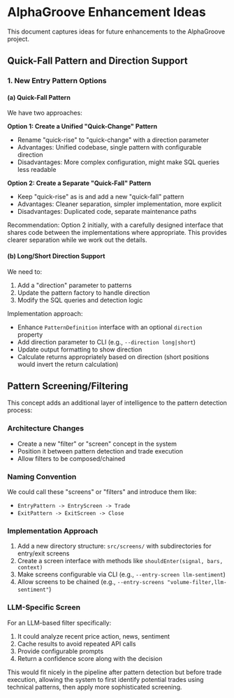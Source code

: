 # AlphaGroove Enhancement Ideas

This document captures ideas for future enhancements to the AlphaGroove project.

## Quick-Fall Pattern and Direction Support

### 1. New Entry Pattern Options

#### (a) Quick-Fall Pattern

We have two approaches:

**Option 1: Create a Unified "Quick-Change" Pattern**

- Rename "quick-rise" to "quick-change" with a direction parameter
- Advantages: Unified codebase, single pattern with configurable direction
- Disadvantages: More complex configuration, might make SQL queries less readable

**Option 2: Create a Separate "Quick-Fall" Pattern**

- Keep "quick-rise" as is and add a new "quick-fall" pattern
- Advantages: Cleaner separation, simpler implementation, more explicit
- Disadvantages: Duplicated code, separate maintenance paths

Recommendation: Option 2 initially, with a carefully designed interface that shares code between the
implementations where appropriate. This provides clearer separation while we work out the details.

#### (b) Long/Short Direction Support

We need to:

1. Add a "direction" parameter to patterns
2. Update the pattern factory to handle direction
3. Modify the SQL queries and detection logic

Implementation approach:

- Enhance `PatternDefinition` interface with an optional `direction` property
- Add direction parameter to CLI (e.g., `--direction long|short`)
- Update output formatting to show direction
- Calculate returns appropriately based on direction (short positions would invert the return
  calculation)

## Pattern Screening/Filtering

This concept adds an additional layer of intelligence to the pattern detection process:

### Architecture Changes

- Create a new "filter" or "screen" concept in the system
- Position it between pattern detection and trade execution
- Allow filters to be composed/chained

### Naming Convention

We could call these "screens" or "filters" and introduce them like:

- `EntryPattern -> EntryScreen -> Trade`
- `ExitPattern -> ExitScreen -> Close`

### Implementation Approach

1. Add a new directory structure: `src/screens/` with subdirectories for entry/exit screens
2. Create a screen interface with methods like `shouldEnter(signal, bars, context)`
3. Make screens configurable via CLI (e.g., `--entry-screen llm-sentiment`)
4. Allow screens to be chained (e.g., `--entry-screens "volume-filter,llm-sentiment"`)

### LLM-Specific Screen

For an LLM-based filter specifically:

1. It could analyze recent price action, news, sentiment
2. Cache results to avoid repeated API calls
3. Provide configurable prompts
4. Return a confidence score along with the decision

This would fit nicely in the pipeline after pattern detection but before trade execution, allowing
the system to first identify potential trades using technical patterns, then apply more
sophisticated screening.
